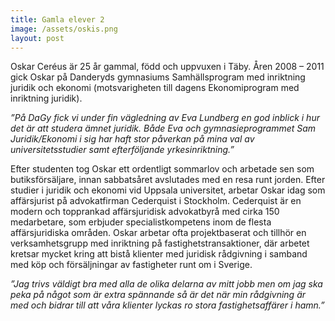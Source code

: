 ```yaml
---
title: Gamla elever 2
image: /assets/oskis.png
layout: post
---
```

Oskar Ceréus är 25 år gammal, född och uppvuxen i Täby. 
Åren 2008 – 2011 gick Oskar på Danderyds gymnasiums Samhällsprogram med inriktning juridik och ekonomi (motsvarigheten till dagens Ekonomiprogram med inriktning juridik).

<i>”På DaGy fick vi under fin vägledning av Eva Lundberg en god inblick i hur det är att studera ämnet juridik. 
Både Eva och gymnasieprogrammet Sam Juridik/Ekonomi i sig har haft stor påverkan på mina val av universitetsstudier samt efterföljande yrkesinriktning.”</i>

Efter studenten tog Oskar ett ordentligt sommarlov och arbetade sen som butiksförsäljare, innan sabbatsåret avslutades med en resa runt jorden. 
Efter studier i juridik och ekonomi vid Uppsala universitet, arbetar Oskar idag som affärsjurist på advokatfirman Cederquist i Stockholm. 
Cederquist är en modern och topprankad affärsjuridisk advokatbyrå med cirka 150 medarbetare, som erbjuder specialistkompetens inom de flesta affärsjuridiska områden. 
Oskar arbetar ofta projektbaserat och tillhör en verksamhetsgrupp med inriktning på fastighetstransaktioner, 
där arbetet kretsar mycket kring att bistå klienter med juridisk rådgivning i samband med köp och försäljningar av fastigheter runt om i Sverige. 

<i>”Jag trivs väldigt bra med alla de olika delarna av mitt jobb men om jag ska peka på något som är extra spännande så är det när min rådgivning är med och bidrar till att våra klienter lyckas ro stora fastighetsaffärer i hamn.”</i>
